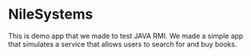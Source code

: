 # NileSystems

This is demo app that we made to test JAVA RMI. We made a simple app that simulates a service that allows users to search for and buy books.
